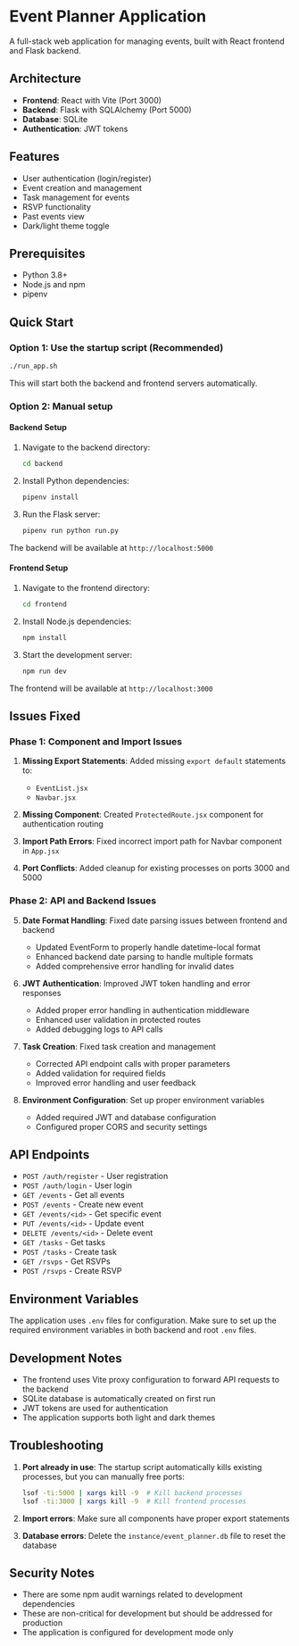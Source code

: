 # Event Planner Application

A full-stack web application for managing events, built with React frontend and Flask backend.

## Architecture

- **Frontend**: React with Vite (Port 3000)
- **Backend**: Flask with SQLAlchemy (Port 5000)
- **Database**: SQLite
- **Authentication**: JWT tokens

## Features

- User authentication (login/register)
- Event creation and management
- Task management for events
- RSVP functionality
- Past events view
- Dark/light theme toggle

## Prerequisites

- Python 3.8+
- Node.js and npm
- pipenv

## Quick Start

### Option 1: Use the startup script (Recommended)

```bash
./run_app.sh
```

This will start both the backend and frontend servers automatically.

### Option 2: Manual setup

#### Backend Setup

1. Navigate to the backend directory:
   ```bash
   cd backend
   ```

2. Install Python dependencies:
   ```bash
   pipenv install
   ```

3. Run the Flask server:
   ```bash
   pipenv run python run.py
   ```

The backend will be available at `http://localhost:5000`

#### Frontend Setup

1. Navigate to the frontend directory:
   ```bash
   cd frontend
   ```

2. Install Node.js dependencies:
   ```bash
   npm install
   ```

3. Start the development server:
   ```bash
   npm run dev
   ```

The frontend will be available at `http://localhost:3000`

## Issues Fixed

### Phase 1: Component and Import Issues
1. **Missing Export Statements**: Added missing `export default` statements to:
   - `EventList.jsx`
   - `Navbar.jsx`

2. **Missing Component**: Created `ProtectedRoute.jsx` component for authentication routing

3. **Import Path Errors**: Fixed incorrect import path for Navbar component in `App.jsx`

4. **Port Conflicts**: Added cleanup for existing processes on ports 3000 and 5000

### Phase 2: API and Backend Issues
5. **Date Format Handling**: Fixed date parsing issues between frontend and backend
   - Updated EventForm to properly handle datetime-local format
   - Enhanced backend date parsing to handle multiple formats
   - Added comprehensive error handling for invalid dates

6. **JWT Authentication**: Improved JWT token handling and error responses
   - Added proper error handling in authentication middleware
   - Enhanced user validation in protected routes
   - Added debugging logs to API calls

7. **Task Creation**: Fixed task creation and management
   - Corrected API endpoint calls with proper parameters
   - Added validation for required fields
   - Improved error handling and user feedback

8. **Environment Configuration**: Set up proper environment variables
   - Added required JWT and database configuration
   - Configured proper CORS and security settings

## API Endpoints

- `POST /auth/register` - User registration
- `POST /auth/login` - User login
- `GET /events` - Get all events
- `POST /events` - Create new event
- `GET /events/<id>` - Get specific event
- `PUT /events/<id>` - Update event
- `DELETE /events/<id>` - Delete event
- `GET /tasks` - Get tasks
- `POST /tasks` - Create task
- `GET /rsvps` - Get RSVPs
- `POST /rsvps` - Create RSVP

## Environment Variables

The application uses `.env` files for configuration. Make sure to set up the required environment variables in both backend and root `.env` files.

## Development Notes

- The frontend uses Vite proxy configuration to forward API requests to the backend
- SQLite database is automatically created on first run
- JWT tokens are used for authentication
- The application supports both light and dark themes

## Troubleshooting

1. **Port already in use**: The startup script automatically kills existing processes, but you can manually free ports:
   ```bash
   lsof -ti:5000 | xargs kill -9  # Kill backend processes
   lsof -ti:3000 | xargs kill -9  # Kill frontend processes
   ```

2. **Import errors**: Make sure all components have proper export statements

3. **Database errors**: Delete the `instance/event_planner.db` file to reset the database

## Security Notes

- There are some npm audit warnings related to development dependencies
- These are non-critical for development but should be addressed for production
- The application is configured for development mode only
